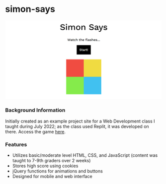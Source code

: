 # simon-says

![Site](https://github.com/candace-sun/simon-says/blob/main/simonsays.PNG)

### Background Information

Initially created as an example project site for a Web Development class I taught during July 2022; as the class used Replit, it was developed on there. Access the game [here](https://candace-sun.github.io/simon-says/).

### Features

- Utilizes basic/moderate level HTML, CSS, and JavaScript (content was taught to 7-9th graders over 2 weeks)
- Stores high score using cookies
- jQuery functions for animations and buttons
- Designed for mobile and web interface
